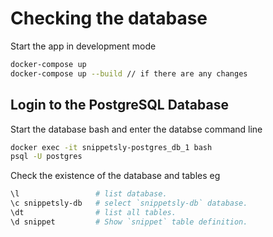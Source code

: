 # Checking the database

Start the app in development mode
```bash
docker-compose up
docker-compose up --build // if there are any changes
```

## Login to the PostgreSQL Database

Start the database bash and enter the databse command line
```bash
docker exec -it snippetsly-postgres_db_1 bash
psql -U postgres
```

Check the existence of the database and tables
eg
```bash
\l                 # list database.
\c snippetsly-db   # select `snippetsly-db` database.
\dt                # list all tables.
\d snippet         # Show `snippet` table definition.
```